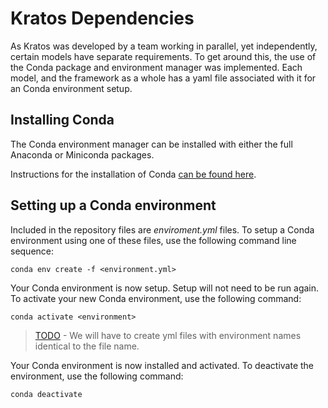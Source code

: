 # Kratos Dependencies

As Kratos was developed by a team working in parallel, yet independently, certain models have separate requirements. To get around this, the use of the Conda package and environment manager was implemented. Each model, and the framework as a whole has a yaml file associated with it for an Conda environment setup.

## Installing Conda

The Conda environment manager can be installed with either the full Anaconda or Miniconda packages.

Instructions for the installation of Conda [can be found here](https://conda.io/projects/conda/en/latest/user-guide/install/index.html#regular-installation).

## Setting up a Conda environment

Included in the repository files are *enviroment.yml* files. To setup a Conda environment using one of these files, use the following command line sequence:

    conda env create -f <environment.yml>

Your Conda environment is now setup. Setup will not need to be run again. To activate your new Conda environment, use the following command:

    conda activate <environment>

>[TODO](TODO) - We will have to create yml files with environment names identical to the file name.

Your Conda environment is now installed and activated. To deactivate the environment, use the following command:

    conda deactivate

